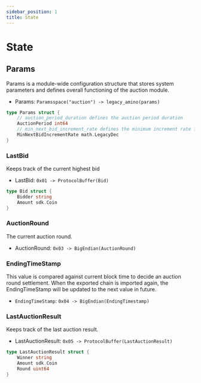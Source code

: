 ```yaml
---
sidebar_position: 1
title: State  
---
```


# State

## Params

Params is a module-wide configuration structure that stores system parameters and defines overall functioning of the auction module.

- Params: `Paramsspace("auction") -> legacy_amino(params)`

```go
type Params struct {
	// auction_period_duration defines the auction period duration
	AuctionPeriod int64 
	// min_next_bid_increment_rate defines the minimum increment rate for new bids
	MinNextBidIncrementRate math.LegacyDec
}
```

### **LastBid**

Keeps track of the current highest bid

* LastBid: `0x01 -> ProtocolBuffer(Bid)`

```go
type Bid struct {
	Bidder string                                  
	Amount sdk.Coin 
}
```

### **AuctionRound**

The current auction round. 

* AuctionRound: `0x03 -> BigEndian(AuctionRound)`

### **EndingTimeStamp**

This value is compared against current block time to decide an auction round settlement. When the exported chain is imported again, the EndingTimeStamp will be updated to the next value in future.

* `EndingTimeStamp`: `0x04 -> BigEndian(EndingTimestamp)`

### **LastAuctionResult**

Keeps track of the last auction result.

* LastAuctionResult: `0x05 -> ProtocolBuffer(LastAuctionResult)`

```go
type LastAuctionResult struct {
    Winner string 
    Amount sdk.Coin 
    Round uint64 
}
```

